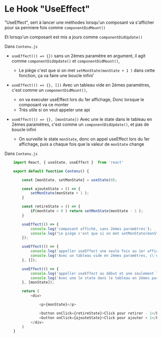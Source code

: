 # Le Hook "UseEffect"

"UseEffect", sert à lancer une méthodes lorsqu'un composant va s'afficher pour sa permiere fois comme `componentDidMount()`

Et lorsqu'un composant est mis a jours comme `componentDidUpdate()`

Dans `Contenu.js`

- `useEffect(() => {})` sans un 2èmes paramètre en argument, il agit comme `componentDidUpdate()` et `componentDidMount()`,

    - Le piège c'est que si on met `setMonState(monState + 1 )` dans cette fonction, ça va faire une boucle infini'

- `useEffect(() => {}, [])` Avec un tableau vide en 2èmes paramètres, c\'est comme un `componentDidMount()`, 
    - on va executer useEffect lors du 1er affichage, Donc lorsque le composant va ce monter
    - Très utile si on veut appeler une api

- `useEffect(() => {}, [monState])` Avec une le state dans le tableau en 2èmes paramètres, c\'est comme un `componentDidUpdate()`, et pas de boucle infini
    - On surveille le state `monState`, donc on appel useEffect lors du 1er affichage, puis a chaque fois que la valeur de `monState` change


Dans `Contenu.js`
```js
    import React, { useState, useEffect }  from 'react'

    export default function Contenu() {

        const [monState, setMonState] = useState(0);

        const ajouteState = () => {
            setMonState(monState + 1 );
        }

        const retireState = () => {
            if(monState > 0 ) return setMonState(monState - 1 );
        }

        useEffect(() => {
            console.log('composant affiché, sans 2èmes paramètres');
            console.log("Le piège c'est que si on met setMonState(monState + 1 ) dans cette fonction, ça va faire une boucle infini");
        });

        useEffect(() => {
            console.log('appeller useEffect une seule fois au 1er affichage, c\'est tout');
            console.log('Avec un tableau vide en 2èmes paramètres, c\'est comme un componentDidMount()');
        }, []);

        useEffect(() => {
            console.log('appeller useEffect au début et une seulement lorsque le state va être modifier, pas de boucle infini');
            console.log('Avec une le state dans le tableau en 2èmes paramètres, c\'est comme un componentDidUpdate()');
        }, [monState]);

        return (
            <div>

                <p>{monState}</p>

                <button onClick={retireState}>Click pour retirer - 1</button>
                <button onClick={ajouteState}>Click pour ajouter + 1</button>
            </div>
        )
    }
```